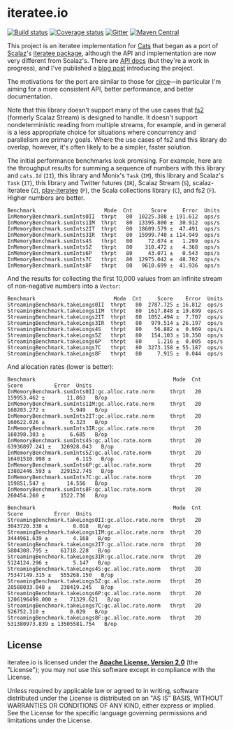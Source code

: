 # iteratee.io

[![Build status](https://img.shields.io/travis/travisbrown/iteratee/master.svg)](https://travis-ci.org/travisbrown/iteratee)
[![Coverage status](https://img.shields.io/codecov/c/github/travisbrown/iteratee/master.svg)](https://codecov.io/github/travisbrown/iteratee)
[![Gitter](https://img.shields.io/badge/gitter-join%20chat-green.svg)](https://gitter.im/travisbrown/iteratee)
[![Maven Central](https://img.shields.io/maven-central/v/io.iteratee/iteratee-core_2.13.svg)](https://maven-badges.herokuapp.com/maven-central/io.iteratee/iteratee-core_2.13)

This project is an iteratee implementation for [Cats][cats] that began as a port of
[Scalaz][scalaz]'s [iteratee package][scalaz-iteratee], although the API and implementation are now
very different from Scalaz's. There are [API docs][api-docs] (but they're a work in progress), and
I've published a [blog post][intro] introducing the project.

The motivations for the port are similar to those for [circe][circe]—in particular I'm aiming for a
more consistent API, better performance, and better documentation.

Note that this library doesn't support many of the use cases that [fs2][fs2] (formerly Scalaz
Stream) is designed to handle. It doesn't support nondeterministic reading from multiple streams,
for example, and in general is a less appropriate choice for situations where concurrency and
parallelism are primary goals. Where the use cases of fs2 and this library do overlap, however, it's
often likely to be a simpler, faster solution.

The initial performance benchmarks look promising. For example, here are the throughput results for
summing a sequence of numbers with this library and `cats.Id` (`II`), this library and Monix's
`Task` (`IM`), this library and Scalaz's `Task` (`IT`), this library and Twitter futures (`IR`),
Scalaz Stream (`S`), scalaz-iteratee (`Z`), [play-iteratee][play-iteratee] (`P`), the Scala
collections library (`C`), and fs2 (`F`). Higher numbers are better.

```
Benchmark                      Mode  Cnt      Score     Error  Units
InMemoryBenchmark.sumInts0II  thrpt   80  10225.388 ± 191.612  ops/s
InMemoryBenchmark.sumInts1IM  thrpt   80  13395.800 ±  30.912  ops/s
InMemoryBenchmark.sumInts2IT  thrpt   80  18609.579 ±  47.491  ops/s
InMemoryBenchmark.sumInts3IR  thrpt   80  15999.740 ± 114.949  ops/s
InMemoryBenchmark.sumInts4S   thrpt   80     72.074 ±   1.209  ops/s
InMemoryBenchmark.sumInts5Z   thrpt   80    310.472 ±   4.368  ops/s
InMemoryBenchmark.sumInts6P   thrpt   80     43.071 ±   0.543  ops/s
InMemoryBenchmark.sumInts7C   thrpt   80  12975.042 ±  48.702  ops/s
InMemoryBenchmark.sumInts8F   thrpt   80   9610.699 ±  41.936  ops/s
```

And the results for collecting the first 10,000 values from an infinite stream of non-negative
numbers into a `Vector`:

```
Benchmark                         Mode  Cnt     Score    Error  Units
StreamingBenchmark.takeLongs0II  thrpt   80  2787.725 ± 16.812  ops/s
StreamingBenchmark.takeLongs1IM  thrpt   80  1617.848 ± 19.899  ops/s
StreamingBenchmark.takeLongs2IT  thrpt   80  1052.494 ±  7.707  ops/s
StreamingBenchmark.takeLongs3IR  thrpt   80   979.514 ± 26.197  ops/s
StreamingBenchmark.takeLongs4S   thrpt   80    56.882 ±  0.969  ops/s
StreamingBenchmark.takeLongs5Z   thrpt   80   154.103 ± 10.350  ops/s
StreamingBenchmark.takeLongs6P   thrpt   80     1.216 ±  0.005  ops/s
StreamingBenchmark.takeLongs7C   thrpt   80  3273.158 ± 55.187  ops/s
StreamingBenchmark.takeLongs8F   thrpt   80     7.915 ±  0.044  ops/s
```

And allocation rates (lower is better):

```
Benchmark                                            Mode  Cnt           Score          Error  Units
InMemoryBenchmark.sumInts0II:gc.alloc.rate.norm     thrpt   20      159953.462 ±       11.863   B/op
InMemoryBenchmark.sumInts1IM:gc.alloc.rate.norm     thrpt   20      160203.272 ±        5.949   B/op
InMemoryBenchmark.sumInts2IT:gc.alloc.rate.norm     thrpt   20      160622.026 ±        6.323   B/op
InMemoryBenchmark.sumInts3IR:gc.alloc.rate.norm     thrpt   20      160398.303 ±        6.685   B/op
InMemoryBenchmark.sumInts4S:gc.alloc.rate.norm      thrpt   20    63936897.241 ±   320928.043   B/op
InMemoryBenchmark.sumInts5Z:gc.alloc.rate.norm      thrpt   20    16401510.998 ±        6.115   B/op
InMemoryBenchmark.sumInts6P:gc.alloc.rate.norm      thrpt   20    13802446.593 ±   229152.745   B/op
InMemoryBenchmark.sumInts7C:gc.alloc.rate.norm      thrpt   20      159851.547 ±       14.556   B/op
InMemoryBenchmark.sumInts8F:gc.alloc.rate.norm      thrpt   20      260454.260 ±     1522.736   B/op

Benchmark                                            Mode  Cnt           Score          Error  Units
StreamingBenchmark.takeLongs0II:gc.alloc.rate.norm  thrpt   20     3043720.338 ±        0.018   B/op
StreamingBenchmark.takeLongs1IM:gc.alloc.rate.norm  thrpt   20     3444961.639 ±        4.168   B/op
StreamingBenchmark.takeLongs2IT:gc.alloc.rate.norm  thrpt   20     5804308.795 ±    61718.228   B/op
StreamingBenchmark.takeLongs3IR:gc.alloc.rate.norm  thrpt   20     5124124.296 ±        5.147   B/op
StreamingBenchmark.takeLongs4S:gc.alloc.rate.norm   thrpt   20    75347149.315 ±   555268.150   B/op
StreamingBenchmark.takeLongs5Z:gc.alloc.rate.norm   thrpt   20    28588033.048 ±   238419.245   B/op
StreamingBenchmark.takeLongs6P:gc.alloc.rate.norm   thrpt   20  1206196498.000 ±    71329.621   B/op
StreamingBenchmark.takeLongs7C:gc.alloc.rate.norm   thrpt   20      526752.310 ±        0.029   B/op
StreamingBenchmark.takeLongs8F:gc.alloc.rate.norm   thrpt   20   531380973.839 ± 13505581.754   B/op
```

## License

iteratee.io is licensed under the **[Apache License, Version 2.0][apache]** (the
"License"); you may not use this software except in compliance with the License.

Unless required by applicable law or agreed to in writing, software
distributed under the License is distributed on an "AS IS" BASIS,
WITHOUT WARRANTIES OR CONDITIONS OF ANY KIND, either express or implied.
See the License for the specific language governing permissions and
limitations under the License.

[apache]: http://www.apache.org/licenses/LICENSE-2.0
[api-docs]: http://travisbrown.github.io/iteratee/api/#io.iteratee.package
[cats]: https://github.com/typelevel/cats
[circe]: https://github.com/travisbrown/circe
[fs2]: https://github.com/functional-streams-for-scala/fs2
[intro]: https://meta.plasm.us/posts/2016/01/08/yet-another-iteratee-library/
[monix]: https://github.com/monixio/monix
[play-iteratee]: https://www.playframework.com/documentation/2.5.x/Iteratees
[scalaz]: https://github.com/scalaz/scalaz
[scalaz-iteratee]: https://github.com/scalaz/scalaz/tree/series/7.2.x/iteratee/src/main/scala/scalaz/iteratee
